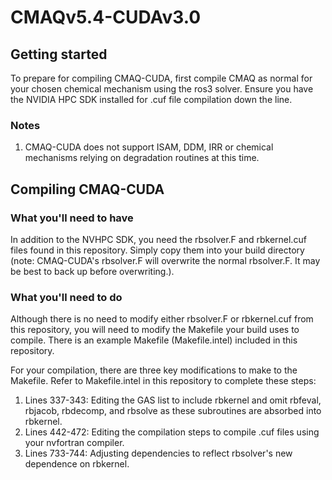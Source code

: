 # CMAQv5.4-CUDAv3.0

## Getting started
To prepare for compiling CMAQ-CUDA, first compile CMAQ as normal for your chosen chemical mechanism using the ros3 solver.
Ensure you have the NVIDIA HPC SDK installed for .cuf file compilation down the line.

### Notes
1. CMAQ-CUDA does not support ISAM, DDM, IRR or chemical mechanisms relying on degradation routines at this time.


## Compiling CMAQ-CUDA
### What you'll need to have
In addition to the NVHPC SDK, you need the rbsolver.F and rbkernel.cuf files found in this repository. Simply copy them into your build directory (note: CMAQ-CUDA's rbsolver.F will overwrite the normal rbsolver.F. It may be best to back up before overwriting.).

### What you'll need to do
Although there is no need to modify either rbsolver.F or rbkernel.cuf from this repository, you will need to modify the Makefile your build uses to compile. There is an example Makefile (Makefile.intel) included in this repository.

For your compilation, there are three key modifications to make to the Makefile. Refer to Makefile.intel in this repository to complete these steps:
1. Lines 337-343: Editing the GAS list to include rbkernel and omit rbfeval, rbjacob, rbdecomp, and rbsolve as these subroutines are absorbed into rbkernel.
2. Lines 442-472: Editing the compilation steps to compile .cuf files using your nvfortran compiler.
3. Lines 733-744: Adjusting dependencies to reflect rbsolver's new dependence on rbkernel.
